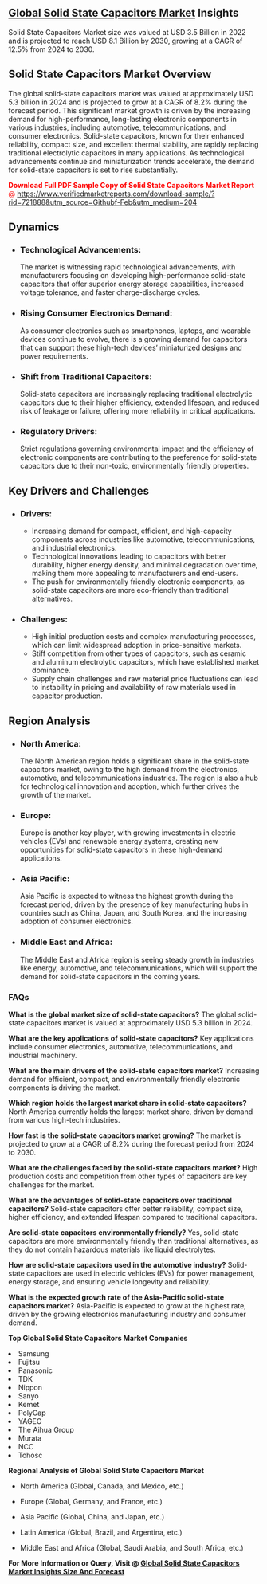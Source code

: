 <h2><a href="https://www.verifiedmarketreports.com/download-sample/?rid=721888&amp;utm_source=Githubf&amp;utm_medium=204" target="_blank">Global Solid State Capacitors Market</a> Insights</h2><p>Solid State Capacitors Market size was valued at USD 3.5 Billion in 2022 and is projected to reach USD 8.1 Billion by 2030, growing at a CAGR of 12.5% from 2024 to 2030.</p><p> <h2>Solid State Capacitors Market Overview</h2> <p>The global solid-state capacitors market was valued at approximately USD 5.3 billion in 2024 and is projected to grow at a CAGR of 8.2% during the forecast period. This significant market growth is driven by the increasing demand for high-performance, long-lasting electronic components in various industries, including automotive, telecommunications, and consumer electronics. Solid-state capacitors, known for their enhanced reliability, compact size, and excellent thermal stability, are rapidly replacing traditional electrolytic capacitors in many applications. As technological advancements continue and miniaturization trends accelerate, the demand for solid-state capacitors is set to rise substantially.</p> <p><p><span class=""><span style="color: #ff0000;"><strong>Download Full PDF Sample Copy of Solid State Capacitors Market Report</strong> @ </span><a href="https://www.verifiedmarketreports.com/download-sample/?rid=721888&amp;utm_source=Githubf-Feb&amp;utm_medium=204" target="_blank">https://www.verifiedmarketreports.com/download-sample/?rid=721888&amp;utm_source=Githubf-Feb&amp;utm_medium=204</a></span></p></p> <h2>Dynamics</h2> <ul> <li><h3>Technological Advancements:</h3> The market is witnessing rapid technological advancements, with manufacturers focusing on developing high-performance solid-state capacitors that offer superior energy storage capabilities, increased voltage tolerance, and faster charge-discharge cycles.</li> <li><h3>Rising Consumer Electronics Demand:</h3> As consumer electronics such as smartphones, laptops, and wearable devices continue to evolve, there is a growing demand for capacitors that can support these high-tech devices’ miniaturized designs and power requirements.</li> <li><h3>Shift from Traditional Capacitors:</h3> Solid-state capacitors are increasingly replacing traditional electrolytic capacitors due to their higher efficiency, extended lifespan, and reduced risk of leakage or failure, offering more reliability in critical applications.</li> <li><h3>Regulatory Drivers:</h3> Strict regulations governing environmental impact and the efficiency of electronic components are contributing to the preference for solid-state capacitors due to their non-toxic, environmentally friendly properties.</li> </ul> <h2>Key Drivers and Challenges</h2> <ul> <li><h3>Drivers:</h3> <ul> <li>Increasing demand for compact, efficient, and high-capacity components across industries like automotive, telecommunications, and industrial electronics.</li> <li>Technological innovations leading to capacitors with better durability, higher energy density, and minimal degradation over time, making them more appealing to manufacturers and end-users.</li> <li>The push for environmentally friendly electronic components, as solid-state capacitors are more eco-friendly than traditional alternatives.</li> </ul> </li> <li><h3>Challenges:</h3> <ul> <li>High initial production costs and complex manufacturing processes, which can limit widespread adoption in price-sensitive markets.</li> <li>Stiff competition from other types of capacitors, such as ceramic and aluminum electrolytic capacitors, which have established market dominance.</li> <li>Supply chain challenges and raw material price fluctuations can lead to instability in pricing and availability of raw materials used in capacitor production.</li> </ul> </li> </ul> <h2>Region Analysis</h2> <ul> <li><h3>North America:</h3> The North American region holds a significant share in the solid-state capacitors market, owing to the high demand from the electronics, automotive, and telecommunications industries. The region is also a hub for technological innovation and adoption, which further drives the growth of the market.</li> <li><h3>Europe:</h3> Europe is another key player, with growing investments in electric vehicles (EVs) and renewable energy systems, creating new opportunities for solid-state capacitors in these high-demand applications.</li> <li><h3>Asia Pacific:</h3> Asia Pacific is expected to witness the highest growth during the forecast period, driven by the presence of key manufacturing hubs in countries such as China, Japan, and South Korea, and the increasing adoption of consumer electronics.</li> <li><h3>Middle East and Africa:</h3> The Middle East and Africa region is seeing steady growth in industries like energy, automotive, and telecommunications, which will support the demand for solid-state capacitors in the coming years.</li> </ul> <h3>FAQs</h3> <p><b>What is the global market size of solid-state capacitors?</b> The global solid-state capacitors market is valued at approximately USD 5.3 billion in 2024.</p> <p><b>What are the key applications of solid-state capacitors?</b> Key applications include consumer electronics, automotive, telecommunications, and industrial machinery.</p> <p><b>What are the main drivers of the solid-state capacitors market?</b> Increasing demand for efficient, compact, and environmentally friendly electronic components is driving the market.</p> <p><b>Which region holds the largest market share in solid-state capacitors?</b> North America currently holds the largest market share, driven by demand from various high-tech industries.</p> <p><b>How fast is the solid-state capacitors market growing?</b> The market is projected to grow at a CAGR of 8.2% during the forecast period from 2024 to 2030.</p> <p><b>What are the challenges faced by the solid-state capacitors market?</b> High production costs and competition from other types of capacitors are key challenges for the market.</p> <p><b>What are the advantages of solid-state capacitors over traditional capacitors?</b> Solid-state capacitors offer better reliability, compact size, higher efficiency, and extended lifespan compared to traditional capacitors.</p> <p><b>Are solid-state capacitors environmentally friendly?</b> Yes, solid-state capacitors are more environmentally friendly than traditional alternatives, as they do not contain hazardous materials like liquid electrolytes.</p> <p><b>How are solid-state capacitors used in the automotive industry?</b> Solid-state capacitors are used in electric vehicles (EVs) for power management, energy storage, and ensuring vehicle longevity and reliability.</p> <p><b>What is the expected growth rate of the Asia-Pacific solid-state capacitors market?</b> Asia-Pacific is expected to grow at the highest rate, driven by the growing electronics manufacturing industry and consumer demand.</p> </p><p><strong>Top Global Solid State Capacitors Market Companies</strong></p><div data-test-id=""><p><li>Samsung</li><li> Fujitsu</li><li> Panasonic</li><li> TDK</li><li> Nippon</li><li> Sanyo</li><li> Kemet</li><li> PolyCap</li><li> YAGEO</li><li> The Aihua Group</li><li> Murata</li><li> NCC</li><li> Tohosc</li></p><div><strong>Regional Analysis of&nbsp;Global Solid State Capacitors Market</strong></div><ul><li dir="ltr"><p dir="ltr">North America&nbsp;(Global, Canada, and Mexico, etc.)</p></li><li dir="ltr"><p dir="ltr">Europe (Global, Germany, and France, etc.)</p></li><li dir="ltr"><p dir="ltr">Asia Pacific&nbsp;(Global, China, and Japan, etc.)</p></li><li dir="ltr"><p dir="ltr">Latin America&nbsp;(Global, Brazil, and Argentina, etc.)</p></li><li dir="ltr">Middle East and Africa&nbsp;(Global, Saudi Arabia, and South Africa, etc.)</li></ul><p><strong>For More Information or Query, Visit @&nbsp;</strong><strong><a href="https://www.verifiedmarketreports.com/product/solid-state-capacitors-market/?utm_source=Githubf&amp;utm_medium=204" target="_blank">Global Solid State Capacitors Market Insights Size And Forecast</a></strong></p></div>
